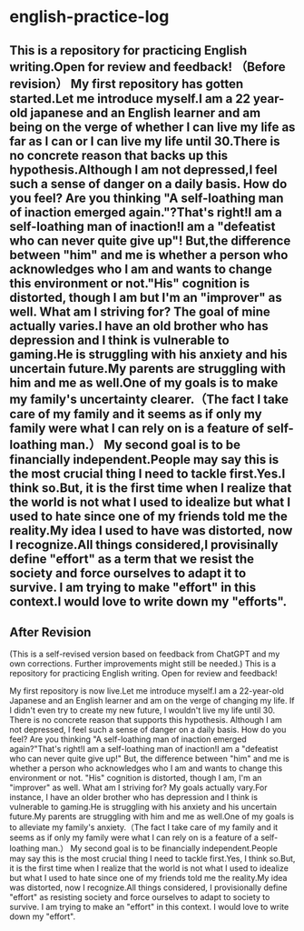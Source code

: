 # english-practice-log
This is a repository for practicing English writing.Open for review and feedback!
（Before revision）
My first repository has gotten started.Let me introduce myself.I am a 22 year-old japanese and an English learner and am being on the verge of whether I can
live my life as far as I can or I can live my life until 30.There is no concrete reason that backs up this hypothesis.Although I am not depressed,I feel such a sense of danger on a daily basis.
How do you feel? Are you thinking "A self-loathing man of inaction emerged again."?That's right!I am a self-loathing man of inaction!I am a "defeatist who can never quite give up"! But,the difference between "him" and me is whether a person who acknowledges who I am and wants to change this environment or not."His" cognition is distorted, though I am but I'm an "improver" as well.
What am I striving for? The goal of mine actually varies.I have an old brother who has depression and I think is vulnerable to gaming.He is struggling with his anxiety and his uncertain future.My parents are struggling with him and me as well.One of my goals is to make my family's uncertainty clearer.（The fact I take care of my family and it seems as if only my family were what I can rely on is a feature of self-loathing man.）
My second goal is to be financially independent.People may say this is the most crucial thing I need to tackle first.Yes.I think so.But, it is the first time when I realize that the world is not what I used to idealize but what I used to hate since one of my friends told me the reality.My idea I used to have was distorted, now I recognize.All things considered,I provisinally define "effort" as a term that we resist the society and force ourselves to adapt it to survive.
I am trying to make "effort" in this context.I would love to write down my "efforts".
---
## After Revision
(This is a self-revised version based on feedback from ChatGPT and my own corrections. Further improvements might still be needed.)
This is a repository for practicing English writing. Open for review and feedback!

My first repository is now live.Let me introduce myself.I am a 22-year-old Japanese and an English learner and am on the verge of changing my life. If I didn't even try to create my new future, I wouldn't live my life until 30. There is no concrete reason that supports this hypothesis. Although I am not depressed, I feel such a sense of danger on a daily basis. How do you feel? Are you thinking "A self-loathing man of inaction emerged again?"That's right!I am a self-loathing man of inaction!I am a "defeatist who can never quite give up!" But, the difference between "him" and me is whether a person who acknowledges who I am and wants to change this environment or not. "His" cognition is distorted, though I am, I'm an "improver" as well. What am I striving for? My goals actually vary.For instance, I have an older brother who has depression and I think is vulnerable to gaming.He is struggling with his anxiety and his uncertain future.My parents are struggling with him and me as well.One of my goals is to alleviate my family's anxiety.（The fact I take care of my family and it seems as if only my family were what I can rely on is a feature of a self-loathing man.） My second goal is to be financially independent.People may say this is the most crucial thing I need to tackle first.Yes, I think so.But, it is the first time when I realize that the world is not what I used to idealize but what I used to hate since one of my friends told me the reality.My idea was distorted, now I recognize.All things considered, I provisionally define "effort" as resisting society and force ourselves to adapt to society to survive. I am trying to make an "effort" in this context. I would love to write down my "effort".
